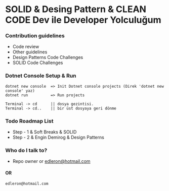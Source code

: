 # SOLID & Desing Pattern & CLEAN CODE Dev ile Developer Yolculuğum

### Contribution guidelines

* Code review
* Other guidelines
* Design Patterns Code Challenges
* SOLID Code Challenges

### Dotnet Console Setup & Run

```
dotnet new console  => Init Dotnet console projects (Direk 'dotnet new console' yaz)
dotnet run          => Run projects

Terminal -> cd  	|| dosya gezintisi.
Terminal -> cd..  	|| bir üst dosyaya geri dönme
```

### Todo Roadmap List

* Step - 1 & Soft Breaks   & SOLID
* Step - 2 & Engin Demirog & Design Patterns

### Who do I talk to?

* Repo owner or edleron@hotmail.com

#### OR

```
edleron@hotmail.com 
```
